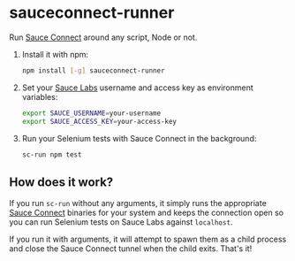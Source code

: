 # sauceconnect-runner
Run [Sauce Connect] around any script, Node or not.

1. Install it with npm:

    ```sh
    npm install [-g] sauceconnect-runner
    ```

2. Set your [Sauce Labs] username and access key as environment variables:

    ```sh
    export SAUCE_USERNAME=your-username
    export SAUCE_ACCESS_KEY=your-access-key
    ```

2. Run your Selenium tests with Sauce Connect in the background:

    ```sh
    sc-run npm test
    ```

## How does it work?
If you run `sc-run` without any arguments, it simply runs the appropriate
[Sauce Connect] binaries for your system and keeps the connection open so you
can run Selenium tests on Sauce Labs against `localhost`.

If you run it with arguments, it will attempt to spawn them as a child process
and close the Sauce Connect tunnel when the child exits. That's it!

[Sauce Connect]: https://docs.saucelabs.com/reference/sauce-connect/
[Sauce Labs]: https://saucelabs.com/
